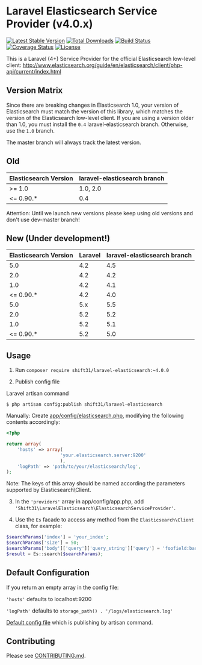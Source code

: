 Laravel Elasticsearch Service Provider  (v4.0.x)
================================================
[![Latest Stable Version](https://poser.pugx.org/shift31/laravel-elasticsearch/v/stable)](https://packagist.org/packages/shift31/laravel-elasticsearch)
[![Total Downloads](https://poser.pugx.org/shift31/laravel-elasticsearch/downloads)](https://packagist.org/packages/shift31/laravel-elasticsearch)
[![Build Status](https://travis-ci.org/shift31/laravel-elasticsearch.svg?branch=master)](https://travis-ci.org/shift31/laravel-elasticsearch)
[![Coverage Status](https://coveralls.io/repos/github/shift31/laravel-elasticsearch/badge.svg?branch=master)](https://coveralls.io/github/shift31/laravel-elasticsearch?branch=master)
[![License](https://poser.pugx.org/shift31/laravel-elasticsearch/license)](https://packagist.org/packages/shift31/laravel-elasticsearch)

This is a Laravel (4+) Service Provider for the official Elasticsearch low-level client:
http://www.elasticsearch.org/guide/en/elasticsearch/client/php-api/current/index.html


Version Matrix
------------------
Since there are breaking changes in Elasticsearch 1.0, your version of Elasticsearch must match the version of this 
library, which matches the version of the Elasticsearch low-level client. If you are using a version older than 1.0, you
 must install the `0.4` laravel-elasticsearch branch.  Otherwise, use the `1.0` branch.

The master branch will always track the latest version.

Old  
---
| Elasticsearch Version | laravel-elasticsearch branch |
| --------------------- | ---------------------------- |
| >= 1.0                | 1.0, 2.0                     |
| <= 0.90.*             | 0.4                          |

Attention: Until we launch new versions please keep using old versions and don't use dev-master branch!

New (Under development!)
------------------
| Elasticsearch Version | Laravel | laravel-elasticsearch branch |
| --------------------- |---------| ---------------------------- |
|  5.0                  | 4.2     | 4.5                          |
|  2.0                  | 4.2     | 4.2                          |
|  1.0                  | 4.2     | 4.1                          |
| <= 0.90.*             | 4.2     | 4.0                          |
|  5.0                  | 5.x     | 5.5                          |
|  2.0                  | 5.2     | 5.2                          |
|  1.0                  | 5.2     | 5.1                          |
| <= 0.90.*             | 5.2     | 5.0                          |

Usage
-----
1. Run `composer require shift31/laravel-elasticsearch:~4.0.0`

2. Publish config file

Laravel artisan command 
```
$ php artisan config:publish shift31/laravel-elasticsearch 
```

Manually: Create [app/config/elasticsearch.php](src/config/elasticsearch.php), modifying the following contents 
accordingly:
```php
<?php

return array(
    'hosts' => array(
                    'your.elasticsearch.server:9200'
                    ),
    'logPath' => 'path/to/your/elasticsearch/log',
);
```
Note: The keys of this array should be named according the parameters supported by Elasticsearch\Client.

3. In the `'providers'` array in app/config/app.php, add `'Shift31\LaravelElasticsearch\ElasticsearchServiceProvider'`. 

4. Use the `Es` facade to access any method from the `Elasticsearch\Client` class, for example:
```php
$searchParams['index'] = 'your_index';
$searchParams['size'] = 50;
$searchParams['body']['query']['query_string']['query'] = 'foofield:barstring';
$result = Es::search($searchParams);
```

Default Configuration
---------------------
If you return an empty array in the config file:

`'hosts'` defaults to localhost:9200

`'logPath'` defaults to `storage_path() . '/logs/elasticsearch.log'`

[Default config file](src/config/elasticsearch.php) which is publishing by artisan command.

Contributing
---------------------
Please see [CONTRIBUTING.md](CONTRIBUTING.md).